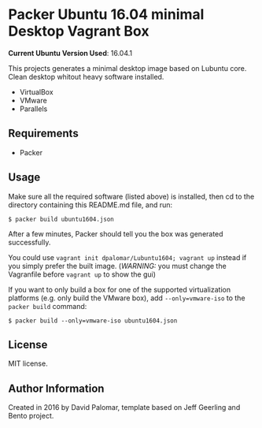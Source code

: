 # Packer Ubuntu 16.04 minimal Desktop Vagrant Box

**Current Ubuntu Version Used**: 16.04.1

This projects generates a minimal desktop image based on Lubuntu core.
Clean desktop whitout heavy software installed.



  - VirtualBox
  - VMware
  - Parallels

## Requirements

- Packer



## Usage

Make sure all the required software (listed above) is installed, then cd to the directory containing this README.md file, and run:

    $ packer build ubuntu1604.json

After a few minutes, Packer should tell you the box was generated successfully.

You could use `vagrant init dpalomar/Lubuntu1604; vagrant up` instead if you simply prefer the built image. (_WARNING:_ you must change the Vagranfile before `vagrant up` to show the gui)

If you want to only build a box for one of the supported virtualization platforms (e.g. only build the VMware box), add `--only=vmware-iso` to the `packer build` command:

    $ packer build --only=vmware-iso ubuntu1604.json

## License

MIT license.

## Author Information

Created in 2016 by David Palomar, template based on Jeff Geerling and Bento project. 
